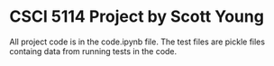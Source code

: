 # CSCI 5114 Project by Scott Young
All project code is in the code.ipynb file.
The test files are pickle files containg data from running tests in the code.
